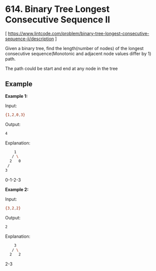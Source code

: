 # 614. Binary Tree Longest Consecutive Sequence II
[ https://www.lintcode.com/problem/binary-tree-longest-consecutive-sequence-ii/description ]

Given a binary tree, find the length(number of nodes) of the longest consecutive sequence(Monotonic and adjacent node values differ by 1) path.

The path could be start and end at any node in the tree

## Example
**Example 1:**

Input:
```sh
{1,2,0,3}
```
Output:
```sh
4
```
Explanation:
```sh
    1
   / \
  2   0
 /
3
```
0-1-2-3

**Example 2:**

Input:
```sh
{3,2,2}
```
Output:
```sh
2
```
Explanation:
```sh
    3
   / \
  2   2
```
2-3